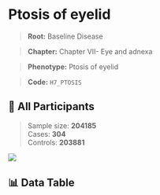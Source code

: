 # Ptosis of eyelid

> **Root:** Baseline Disease  

> **Chapter:** Chapter VII- Eye and adnexa  

> **Phenotype:** Ptosis of eyelid  

> **Code:** `H7_PTOSIS`

## 🧪 All Participants  
> Sample size: **204185**  
> Cases: **304**  
> Controls: **203881**
<img src="/Sensitive/Figures/ALL/Baseline/H7_PTOSIS.png"/>

## 📊 Data Table
<CsvTableMRF src="/Sensitive/Data/ALL/Baseline/LG_H7_PTOSIS.csv"/>

